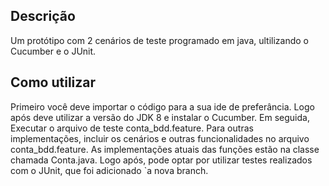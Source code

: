 ## Descrição
Um protótipo com 2 cenários de teste programado em java, ultilizando o Cucumber e o JUnit.

## Como utilizar
Primeiro você deve importar o código para a sua ide de preferância. Logo após deve utilizar a versão do JDK 8 e instalar o Cucumber. Em seguida, Executar o arquivo de teste conta_bdd.feature. Para outras implementações, incluir os cenários e outras funcionalidades no arquivo conta_bdd.feature. As implementações atuais das funções estão na classe chamada Conta.java.
Logo após, pode optar por utilizar testes realizados com o JUnit, que foi adicionado `a nova branch.
